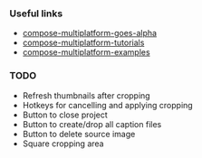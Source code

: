 ### Useful links

* [compose-multiplatform-goes-alpha](https://blog.jetbrains.com/kotlin/2021/08/compose-multiplatform-goes-alpha/)
* [compose-multiplatform-tutorials](https://github.com/JetBrains/compose-multiplatform/tree/master/tutorials/)
* [compose-multiplatform-examples](https://github.com/JetBrains/compose-multiplatform#examples)




### TODO
* Refresh thumbnails after cropping
* Hotkeys for cancelling and applying cropping
* Button to close project
* Button to create/drop all caption files
* Button to delete source image
* Square cropping area
